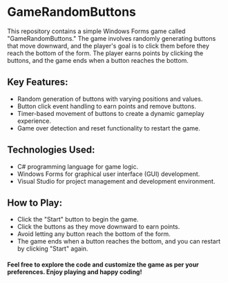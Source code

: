 # GameRandomButtons

This repository contains a simple Windows Forms game called "GameRandomButtons." The game involves randomly generating buttons that move downward, and the player's goal is to click them before they reach the bottom of the form.
The player earns points by clicking the buttons, and the game ends when a button reaches the bottom.

## Key Features:

* Random generation of buttons with varying positions and values.
* Button click event handling to earn points and remove buttons.
* Timer-based movement of buttons to create a dynamic gameplay experience.
* Game over detection and reset functionality to restart the game.

## Technologies Used:

* C# programming language for game logic.
* Windows Forms for graphical user interface (GUI) development.
* Visual Studio for project management and development environment.
  
## How to Play:

* Click the "Start" button to begin the game.
* Click the buttons as they move downward to earn points.
* Avoid letting any button reach the bottom of the form.
* The game ends when a button reaches the bottom, and you can restart by clicking "Start" again.

#### Feel free to explore the code and customize the game as per your preferences. Enjoy playing and happy coding!
